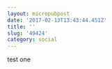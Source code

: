 ```yaml
---
layout: micropubpost
date: '2017-02-13T13:43:44.451Z'
title: ''
slug: '49424'
category: social
---
```

test one

